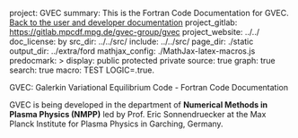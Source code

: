 project: GVEC
summary: This is the Fortran Code Documentation for GVEC. [Back to the user and developer documentation](../)
project_gitlab: https://gitlab.mpcdf.mpg.de/gvec-group/gvec 
project_website: ../../
doc_license: by
src_dir: ../../src/
include: ../../src/
page_dir: ./static
output_dir: ../extra/ford
mathjax_config: ./MathJax-latex-macros.js
predocmark: >
display: public
         protected
         private
source: true
graph: true
search: true
macro: TEST
       LOGIC=.true.

GVEC: Galerkin Variational Equilibrium Code - Fortran Code Documentation

GVEC is being developed in the department of **Numerical Methods in Plasma Physics (NMPP)**
led by Prof. Eric Sonnendruecker at the Max Planck Institute for Plasma Physics 
in Garching, Germany.
